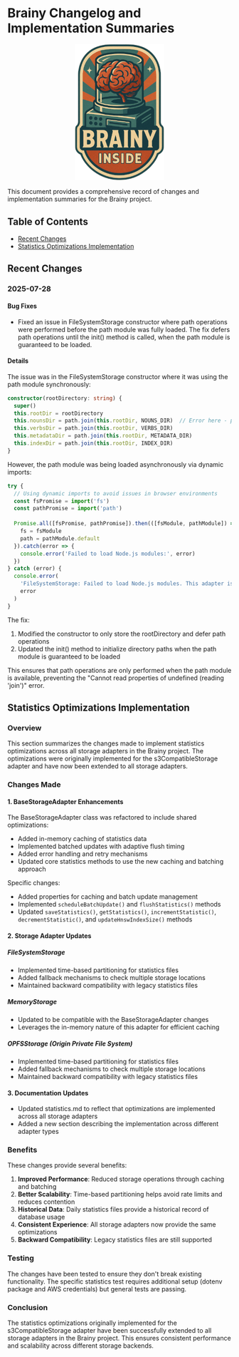 # Brainy Changelog and Implementation Summaries

<div align="center">
<img src="./brainy.png" alt="Brainy Logo" width="200"/>
</div>

This document provides a comprehensive record of changes and implementation summaries for the Brainy project.

## Table of Contents

- [Recent Changes](#recent-changes)
- [Statistics Optimizations Implementation](#statistics-optimizations-implementation)

## Recent Changes

### 2025-07-28

#### Bug Fixes

- Fixed an issue in FileSystemStorage constructor where path operations were performed before the path module was fully loaded. The fix defers path operations until the init() method is called, when the path module is guaranteed to be loaded.

#### Details

The issue was in the FileSystemStorage constructor where it was using the path module synchronously:

```typescript
constructor(rootDirectory: string) {
  super()
  this.rootDir = rootDirectory
  this.nounsDir = path.join(this.rootDir, NOUNS_DIR)  // Error here - path could be undefined
  this.verbsDir = path.join(this.rootDir, VERBS_DIR)
  this.metadataDir = path.join(this.rootDir, METADATA_DIR)
  this.indexDir = path.join(this.rootDir, INDEX_DIR)
}
```

However, the path module was being loaded asynchronously via dynamic imports:

```typescript
try {
  // Using dynamic imports to avoid issues in browser environments
  const fsPromise = import('fs')
  const pathPromise = import('path')

  Promise.all([fsPromise, pathPromise]).then(([fsModule, pathModule]) => {
    fs = fsModule
    path = pathModule.default
  }).catch(error => {
    console.error('Failed to load Node.js modules:', error)
  })
} catch (error) {
  console.error(
    'FileSystemStorage: Failed to load Node.js modules. This adapter is not supported in this environment.',
    error
  )
}
```

The fix:
1. Modified the constructor to only store the rootDirectory and defer path operations
2. Updated the init() method to initialize directory paths when the path module is guaranteed to be loaded

This ensures that path operations are only performed when the path module is available, preventing the "Cannot read properties of undefined (reading 'join')" error.

## Statistics Optimizations Implementation

### Overview

This section summarizes the changes made to implement statistics optimizations across all storage adapters in the Brainy project. The optimizations were originally implemented for the s3CompatibleStorage adapter and have now been extended to all storage adapters.

### Changes Made

#### 1. BaseStorageAdapter Enhancements

The BaseStorageAdapter class was refactored to include shared optimizations:

- Added in-memory caching of statistics data
- Implemented batched updates with adaptive flush timing
- Added error handling and retry mechanisms
- Updated core statistics methods to use the new caching and batching approach

Specific changes:
- Added properties for caching and batch update management
- Implemented `scheduleBatchUpdate()` and `flushStatistics()` methods
- Updated `saveStatistics()`, `getStatistics()`, `incrementStatistic()`, `decrementStatistic()`, and `updateHnswIndexSize()` methods

#### 2. Storage Adapter Updates

##### FileSystemStorage

- Implemented time-based partitioning for statistics files
- Added fallback mechanisms to check multiple storage locations
- Maintained backward compatibility with legacy statistics files

##### MemoryStorage

- Updated to be compatible with the BaseStorageAdapter changes
- Leverages the in-memory nature of this adapter for efficient caching

##### OPFSStorage (Origin Private File System)

- Implemented time-based partitioning for statistics files
- Added fallback mechanisms to check multiple storage locations
- Maintained backward compatibility with legacy statistics files

#### 3. Documentation Updates

- Updated statistics.md to reflect that optimizations are implemented across all storage adapters
- Added a new section describing the implementation across different adapter types

### Benefits

These changes provide several benefits:

1. **Improved Performance**: Reduced storage operations through caching and batching
2. **Better Scalability**: Time-based partitioning helps avoid rate limits and reduces contention
3. **Historical Data**: Daily statistics files provide a historical record of database usage
4. **Consistent Experience**: All storage adapters now provide the same optimizations
5. **Backward Compatibility**: Legacy statistics files are still supported

### Testing

The changes have been tested to ensure they don't break existing functionality. The specific statistics test requires additional setup (dotenv package and AWS credentials) but general tests are passing.

### Conclusion

The statistics optimizations originally implemented for the s3CompatibleStorage adapter have been successfully extended to all storage adapters in the Brainy project. This ensures consistent performance and scalability across different storage backends.
